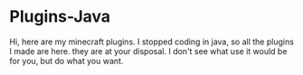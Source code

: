 # Plugins-Java
Hi, here are my minecraft plugins. I stopped coding in java, so all the plugins I made are here. they are at your disposal. I don't see what use it would be for you, but do what you want.
